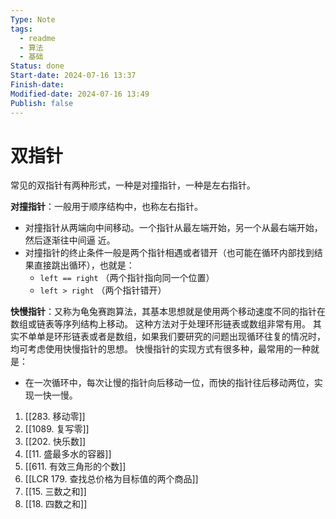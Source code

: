 ```yaml
---
Type: Note
tags:
  - readme
  - 算法
  - 基础
Status: done
Start-date: 2024-07-16 13:37
Finish-date: 
Modified-date: 2024-07-16 13:49
Publish: false
---
```

# 双指针
常见的双指针有两种形式，一种是对撞指针，一种是左右指针。

**对撞指针**：一般用于顺序结构中，也称左右指针。
- 对撞指针从两端向中间移动。一个指针从最左端开始，另一个从最右端开始，然后逐渐往中间逼
近。
-  对撞指针的终止条件一般是两个指针相遇或者错开（也可能在循环内部找到结果直接跳出循环），也就是：
	- `left == right` （两个指针指向同一个位置）
	-   `left > right` （两个指针错开）

**快慢指针**：又称为龟兔赛跑算法，其基本思想就是使用两个移动速度不同的指针在数组或链表等序列结构上移动。
这种方法对于处理环形链表或数组非常有用。
其实不单单是环形链表或者是数组，如果我们要研究的问题出现循环往复的情况时，均可考虑使用快慢指针的思想。
快慢指针的实现方式有很多种，最常用的一种就是：
- 在一次循环中，每次让慢的指针向后移动一位，而快的指针往后移动两位，实现一快一慢。

1. [[283. 移动零]]
2. [[1089. 复写零]]
3. [[202. 快乐数]]
4. [[11. 盛最多水的容器]]
5. [[611. 有效三角形的个数]]
6. [[LCR 179. 查找总价格为目标值的两个商品]]
7. [[15. 三数之和]]
8. [[18. 四数之和]]